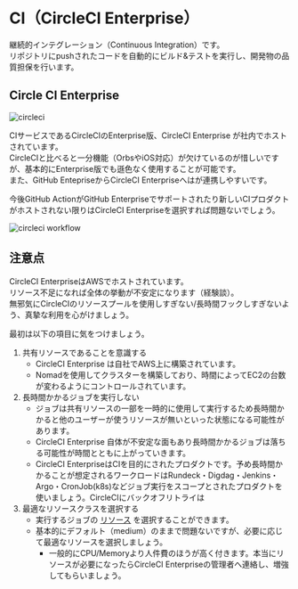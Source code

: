 # CI（CircleCI Enterprise）
継続的インテグレーション（Continuous Integration）です。  
リポジトリにpushされたコードを自動的にビルド&テストを実行し、開発物の品質担保を行います。  

## Circle CI Enterprise
![circleci](../imgs/cci-logo.png)

CIサービスであるCircleCIのEnterprise版、CircleCI Enterprise が社内でホストされています。  
CircleCIと比べると一分機能（OrbsやiOS対応）が欠けているのが惜しいですが、基本的にEnterprise版でも遜色なく使用することが可能です。  
また、GitHub EntepriseからCircleCI Enterpriseへはが連携しやすいです。  

今後GitHub ActionがGitHub Enterpriseでサポートされたり新しいCIプロダクトがホストされない限りはCircleCI Enterpriseを選択すれば問題ないでしょう。

![circleci workflow](../imgs/cci-workflow.png)

## 注意点
CircleCI EnterpriseはAWSでホストされています。  
リソース不足になれば全体の挙動が不安定になります（経験談）。  
無邪気にCircleCIのリソースプールを使用しすぎない/長時間フックしすぎないよう、真摯な利用を心がけましょう。  

最初は以下の項目に気をつけましょう。

1. 共有リソースであることを意識する
    - CircleCI Enterprise は自社でAWS上に構築されています。
    - Nomadを使用してクラスターを構築しており、時間によってEC2の台数が変わるようにコントロールされています。
2. 長時間かかるジョブを実行しない
    - ジョブは共有リソースの一部を一時的に使用して実行するため長時間かかると他のユーザーが使うリソースが無いといった状態になる可能性があります。
    - CircleCI Enterprise 自体が不安定な面もあり長時間かかるジョブは落ちる可能性が時間とともに上がっていきます。
    - CircleCI EnterpriseはCIを目的にされたプロダクトです。予め長時間かかることが想定されるワークロードはRundeck・Digdag・Jenkins・Argo・CronJob(k8s)などジョブ実行をスコープとされたプロダクトを使いましょう。CircleCIにバックオフリトライは
4. 最適なリソースクラスを選択する
    - 実行するジョブの [リソース](https://circleci.com/docs/2.0/configuration-reference/#resource_class) を選択することができます。
    - 基本的にデフォルト（medium）のままで問題ないですが、必要に応じて最適なリソースを選択しましょう。
        - 一般的にCPU/Memoryより人件費のほうが高く付きます。本当にリソースが必要になったらCircleCI Enterpriseの管理者へ連絡し、増強してもらいましょう。
